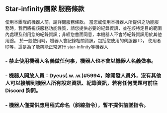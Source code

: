 ## Star-infinity團隊 服務條款

使用本團隊的機器人前，請詳閱服務條款。
當您或使用本機器人所提供之功能服務時，我們將視該服務功能性質，請您提供必要的紀錄資訊，並在該特定目的範圍內處理及利用您的紀錄資訊；非經您書面同意，本機器人不會將紀錄資訊用於其他用途。 於一般使用時，機器人會記錄相關資訊，包括您使用的伺服器 ID， 使用者 ID等，這是為了能夠能正常運行 star-infinity等機器人



### - 禁止使用機器人名義做任何事，機器人也不會以機器人名義做事。

### - 機器人開放人員：Dyeus(.w..w.)#5994，除開發人員外，沒有其他人可以接觸到機器人所有設定資訊、紀錄資訊，若有任何問題可前往 Discord 詢問。

### - 機器人僅提供應用程式命名（斜線指令），暫不提供前墜指令。
